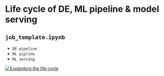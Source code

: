 # Life cycle of DE, ML pipeline & model serving

## `job_template.ipynb`

* `DE pipeline`
* `ML pipline`
* `ML serving`

[![Explanting the life cycle](https://img.youtube.com/vi/Oiclxv4S1P8/0.jpg)](https://www.youtube.com/watch?v=Oiclxv4S1P8)
